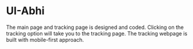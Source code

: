 # UI-Abhi

The main page and tracking page is designed and coded. Clicking on the tracking option will take you to the tracking page. The tracking webpage is built with mobile-first approach.
